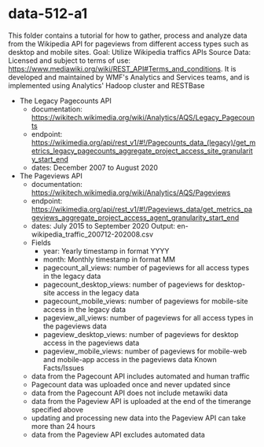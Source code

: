 # data-512-a1
This folder contains a tutorial for how to gather, process and analyze data from the Wikipedia API for pageviews from different access types such as desktop and mobile sites. 
Goal: Utilize Wikipedia traffics APIs 
Source Data: Licensed and subject to terms of use: https://www.mediawiki.org/wiki/REST_API#Terms_and_conditions. It is developed and maintained by WMF's Analytics and Services teams, and is implemented using Analytics' Hadoop cluster and RESTBase
- The Legacy Pagecounts API 
  - documentation: https://wikitech.wikimedia.org/wiki/Analytics/AQS/Legacy_Pagecounts
  - endpoint: https://wikimedia.org/api/rest_v1/#!/Pagecounts_data_(legacy)/get_metrics_legacy_pagecounts_aggregate_project_access_site_granularity_start_end
  - dates: December 2007 to August 2020
- The Pageviews API 
  - documentation: https://wikitech.wikimedia.org/wiki/Analytics/AQS/Pageviews
  - endpoint: https://wikimedia.org/api/rest_v1/#!/Pageviews_data/get_metrics_pageviews_aggregate_project_access_agent_granularity_start_end
  - dates: July 2015 to September 2020
Output: en-wikipedia_traffic_200712-202008.csv
  - Fields
    - year: Yearly timestamp in format YYYY
    - month: Monthly timestamp in format MM
    - pagecount_all_views: number of pageviews for all access types in the legacy data
    - pagecount_desktop_views: number of pageviews for desktop-site access in the legacy data
    - pagecount_mobile_views: number of pageviews for mobile-site access in the legacy data
    - pageview_all_views: number of pageviews for all access types in the pageviews data
    - pageview_desktop_views: number of pageviews for desktop access in the pageviews data
    - pageview_mobile_views: number of pageviews for mobile-web and mobile-app access in the pageviews data
Known Facts/Issues
  - data from the Pagecount API includes automated and human traffic
  - Pagecount data was uploaded once and never updated since
  - data from the Pagecount API does not include metawiki data
  - data from the Pageview API is uploaded at the end of the timerange specified above
  - updating and processing new data into the Pageview API can take more than 24 hours
  - data from the Pageview API excludes automated data
  

